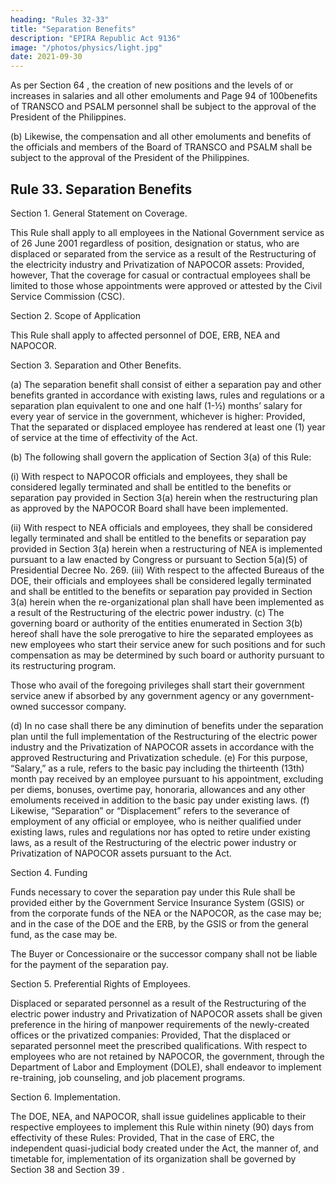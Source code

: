 ```yaml
---
heading: "Rules 32-33"
title: "Separation Benefits"
description: "EPIRA Republic Act 9136"
image: "/photos/physics/light.jpg"
date: 2021-09-30
---
```




As per Section 64 , the creation of new positions and the levels of or increases in salaries and all other emoluments and Page 94 of 100benefits of TRANSCO and PSALM personnel shall be subject to the approval of the President of the Philippines. 

(b)
Likewise, the compensation and all other emoluments and benefits of
the officials and members of the Board of TRANSCO and PSALM shall
be subject to the approval of the President of the Philippines.


## Rule 33. Separation Benefits

Section 1. General Statement on Coverage.

This Rule shall apply to all employees in the National Government service as of 26 June 2001 regardless of position, designation or status, who are displaced or separated from the service as a result of the Restructuring of the electricity industry and Privatization of NAPOCOR assets: Provided, however, That the coverage for casual or contractual employees shall be limited to
those whose appointments were approved or attested by the Civil Service
Commission (CSC).

Section 2. Scope of Application

This Rule shall apply to affected personnel of DOE, ERB, NEA and NAPOCOR.

Section 3. Separation and Other Benefits.

(a) The separation benefit shall consist of either a separation pay and other benefits granted in accordance with existing laws, rules and regulations or a separation plan equivalent to one and one half (1-½)
months’ salary for every year of service in the government, whichever
is higher: Provided, That the separated or displaced employee has
rendered at least one (1) year of service at the time of effectivity of the
Act.

(b) The following shall govern the application of Section 3(a) of this Rule:

(i) With respect to NAPOCOR officials and employees, they shall be considered legally terminated and shall be entitled to the
benefits or separation pay provided in Section 3(a) herein when the restructuring plan as approved by the NAPOCOR Board shall have
been implemented.

(ii) With respect to NEA officials and employees, they shall be considered legally terminated and shall be entitled to the
benefits or separation pay provided in Section 3(a) herein when a restructuring of NEA is implemented pursuant to a law
enacted by Congress or pursuant to Section 5(a)(5) of Presidential Decree No. 269.
(iii) With respect to the affected Bureaus of the DOE, their officials
and employees shall be considered legally terminated and shall
be entitled to the benefits or separation pay provided in Section
3(a) herein when the re-organizational plan shall have been implemented as a result of the Restructuring of the electric
power industry.
(c) The governing board or authority of the entities enumerated in
Section 3(b) hereof shall have the sole prerogative to hire the separated employees as new employees who start their service anew
for such positions and for such compensation as may be determined by such board or authority pursuant to its restructuring program. 

Those who avail of the foregoing privileges shall start their government service anew if absorbed by any government agency or
any government-owned successor company. 

(d) In no case shall there be any diminution of benefits under the separation plan until the full implementation of the Restructuring of
the electric power industry and the Privatization of NAPOCOR assets in
accordance with the approved Restructuring and Privatization
schedule.
(e) For this purpose, “Salary,” as a rule, refers to the basic pay including
the thirteenth (13th) month pay received by an employee pursuant to
his appointment, excluding per diems, bonuses, overtime pay,
honoraria, allowances and any other emoluments received in addition
to the basic pay under existing laws.
(f) Likewise, “Separation” or “Displacement” refers to the severance of
employment of any official or employee, who is neither qualified under
existing laws, rules and regulations nor has opted to retire under
existing laws, as a result of the Restructuring of the electric power
industry or Privatization of NAPOCOR assets pursuant to the Act.

Section 4. Funding

Funds necessary to cover the separation pay under this Rule shall be provided either by the Government Service Insurance System (GSIS) or from the corporate funds of the NEA or the NAPOCOR, as the case may be; and in the
case of the DOE and the ERB, by the GSIS or from the general fund, as the
case may be.

The Buyer or Concessionaire or the successor company shall not be liable
for the payment of the separation pay.


Section 5. Preferential Rights of Employees.

Displaced or separated personnel as a result of the Restructuring of the
electric power industry and Privatization of NAPOCOR assets shall be given
preference in the hiring of manpower requirements of the newly-created
offices or the privatized companies: Provided, That the displaced or
separated personnel meet the prescribed qualifications. With respect to
employees who are not retained by NAPOCOR, the government, through the
Department of Labor and Employment (DOLE), shall endeavor to implement
re-training, job counseling, and job placement programs.


Section 6. Implementation.

The DOE, NEA, and NAPOCOR, shall issue guidelines applicable to their
respective employees to implement this Rule within ninety (90) days from
effectivity of these Rules: Provided, That in the case of ERC, the independent
quasi-judicial body created under the Act, the manner of, and timetable for,
implementation of its organization shall be governed by Section 38 and
Section 39 .

